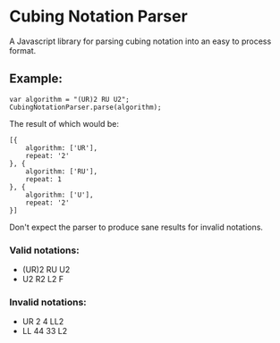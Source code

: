 # Cubing Notation Parser

A Javascript library for parsing cubing notation into an easy to process format.

## Example:

```
var algorithm = "(UR)2 RU U2";
CubingNotationParser.parse(algorithm);
```
The result of which would be:
```
[{
    algorithm: ['UR'],
    repeat: '2'
}, {
    algorithm: ['RU'],
    repeat: 1
}, {
    algorithm: ['U'],
    repeat: '2'
}]
```

Don't expect the parser to produce sane results for invalid notations.

### Valid notations:
- (UR)2 RU U2
- U2 R2 L2 F

### Invalid notations:
- UR 2 4 LL2
- LL 44 33 L2
